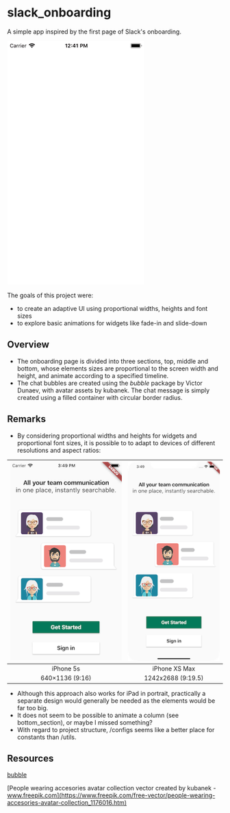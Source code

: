 # slack_onboarding

A simple app inspired by the first page of Slack's onboarding.

![](_screenshots/01.gif)

The goals of this project were:
- to create an adaptive UI using proportional widths, heights and font sizes
- to explore basic animations for widgets like fade-in and slide-down

## Overview

- The onboarding page is divided into three sections, top, middle and bottom, whose elements sizes are proportional to the screen width and height, and animate according to a specified timeline.
- The chat bubbles are created using the *bubble* package by Victor Dunaev, with avatar assets by kubanek. The chat message is simply created using a filled container with circular border radius.

## Remarks

- By considering proportional widths and heights for widgets and proportional font sizes, it is possible to to adapt to devices of different resolutions and aspect ratios:

| ![](_screenshots/iPhone5s.png) | ![](_screenshots/iPhoneXSMax.png)|
|:-------------:| :-----:|
| iPhone 5s | iPhone XS Max |
| 640×1136 (9:16) | 1242x2688 (9:19.5) |

- Although this approach also works for iPad in portrait, practically a separate design would generally be needed as the elements would be far too big.
- It does not seem to be possible to animate a column (see bottom_section), or maybe I missed something?
- With regard to project structure, /configs seems like a better place for constants than /utils.

## Resources

[bubble](https://pub.dev/packages/bubble) 

[People wearing accesories avatar collection vector created by kubanek - www.freepik.com](https://www.freepik.com/free-vector/people-wearing-accesories-avatar-collection_1176016.htm)
